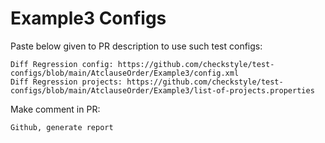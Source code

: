 # Example3 Configs
Paste below given to PR description to use such test configs:
```
Diff Regression config: https://github.com/checkstyle/test-configs/blob/main/AtclauseOrder/Example3/config.xml
Diff Regression projects: https://github.com/checkstyle/test-configs/blob/main/AtclauseOrder/Example3/list-of-projects.properties
```
Make comment in PR:
```
Github, generate report
```
